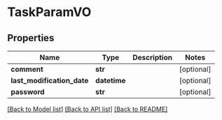 # TaskParamVO

## Properties
Name | Type | Description | Notes
------------ | ------------- | ------------- | -------------
**comment** | **str** |  | [optional] 
**last_modification_date** | **datetime** |  | [optional] 
**password** | **str** |  | [optional] 

[[Back to Model list]](../README.md#documentation-for-models) [[Back to API list]](../README.md#documentation-for-api-endpoints) [[Back to README]](../README.md)


